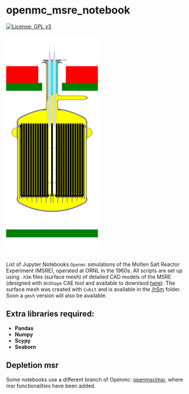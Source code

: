 # openmc_msre_notebook
[![License: GPL v3](https://img.shields.io/badge/License-GPLv3-blue.svg)](https://www.gnu.org/licenses/gpl-3.0)

<img src="images/plot_3.png" width="250" height="600"/> 

List of Jupyter Notebooks `Openmc` simulations of the Molten Salt Reactor Experiment (MSRE), operated at ORNL in the 1960s.
All scripts are set up using `.h5m` files (surface mesh) of detailed CAD models of the MSRE (designed with `OnShape` CAE tool and available to downlaod [here](https://github.com/openmsr/msre/tree/deplete/step_files)).
The surface mesh was created with `Cubit` and is available in the [/h5m](https://github.com/openmsr/openmc_msre_notebooks/tree/main/h5m) folder. Soon a `gmsh` version will also be available.

## Extra libraries required:
 - **Pandas**
 - **Numpy**
 - **Scypy**
 - **Seaborn**

## Depletion msr
Some notebooks use a different branch of Openmc: [openmsr/msr](https://github.com/openmsr/openmc/tree/msr_13.2), where msr functionalities have been added.   
